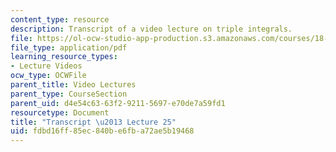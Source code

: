 ```yaml
---
content_type: resource
description: Transcript of a video lecture on triple integrals.
file: https://ol-ocw-studio-app-production.s3.amazonaws.com/courses/18-02-multivariable-calculus-fall-2007/fdbd16ff85ec840be6fba72ae5b19468_18_022007L25.pdf
file_type: application/pdf
learning_resource_types:
- Lecture Videos
ocw_type: OCWFile
parent_title: Video Lectures
parent_type: CourseSection
parent_uid: d4e54c63-63f2-9211-5697-e70de7a59fd1
resourcetype: Document
title: "Transcript \u2013 Lecture 25"
uid: fdbd16ff-85ec-840b-e6fb-a72ae5b19468
---
```

